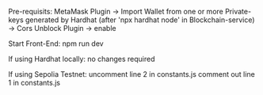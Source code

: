 Pre-requisits:
MetaMask Plugin 
-> Import Wallet from one or more Private-keys generated by Hardhat (after 'npx hardhat node' in Blockchain-service)
-> 
Cors Unblock Plugin -> enable

Start Front-End:
npm run dev 

If using Hardhat locally:
no changes required

If using Sepolia Testnet:
uncomment line 2 in constants.js 
comment out line 1 in constants.js 